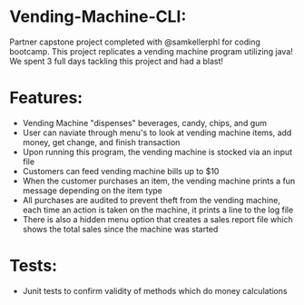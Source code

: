 # Vending-Machine-CLI: 
Partner capstone project completed with @samkellerphl for coding bootcamp. This project replicates a vending machine program utilizing java! We spent 3 full days tackling this project and had a blast! 

# Features:
- Vending Machine "dispenses" beverages, candy, chips, and gum 
- User can naviate through menu's to look at vending machine items, add money, get change, and finish transaction 
- Upon running this program, the vending machine is stocked via an input file
- Customers can feed vending machine bills up to $10
- When the customer purchases an item, the vending machine prints a fun message depending on the item type
- All purchases are audited to prevent theft from the vending machine, each time an action is taken on the machine, it prints a line to the log file
- There is also a hidden menu option that creates a sales report file which shows the total sales since the machine was started 

# Tests:
- Junit tests to confirm validity of methods which do money calculations
